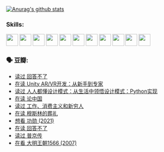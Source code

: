 
[![Anurag's github stats](https://github-readme-stats.vercel.app/api?username=w940853815)](https://github.com/anuraghazra/github-readme-stats)

### Skills:

<code><img height="32" src="https://cdn.jsdelivr.net/npm/simple-icons@v5/icons/python.svg"></code>
<code><img height="32" src="https://cdn.jsdelivr.net/npm/simple-icons@v5/icons/javascript.svg"></code>
<code><img height="32" src="https://cdn.jsdelivr.net/npm/simple-icons@v5/icons/django.svg"></code>
<code><img height="32" src="https://cdn.jsdelivr.net/npm/simple-icons@v5/icons/flask.svg"></code>
<code><img height="32" src="https://cdn.jsdelivr.net/npm/simple-icons@v5/icons/vuetify.svg"></code>
<code><img height="32" src="https://cdn.jsdelivr.net/npm/simple-icons@v5/icons/git.svg"></code>
<code><img height="32" src="https://cdn.jsdelivr.net/npm/simple-icons@v5/icons/docker.svg"></code>
<code><img height="32" src="https://cdn.jsdelivr.net/npm/simple-icons@v5/icons/postgresql.svg"></code>
<code><img height="32" src="https://cdn.jsdelivr.net/npm/simple-icons@v5/icons/elasticsearch.svg"></code>
<code><img height="32" src="https://cdn.jsdelivr.net/npm/simple-icons@v5/icons/macos.svg"></code>
<code><img height="32" src="https://cdn.jsdelivr.net/npm/simple-icons@v5/icons/linux.svg"></code>

### 🗣 豆瓣:

<!-- DOUBAN-ACTIVITIES:START -->
- [读过 回答不了](https://www.douban.com/people/136069238/status/3812155932/?_i=48664348)
- [在读 Unity AR/VR开发：从新手到专家](https://www.douban.com/people/136069238/status/3810864648/?_i=48664348)
- [读过 人人都懂设计模式：从生活中领悟设计模式：Python实现](https://www.douban.com/people/136069238/status/3806334005/?_i=48664348)
- [在读 论中国](https://www.douban.com/people/136069238/status/3805671678/?_i=48664348)
- [读过 工作、消费主义和新穷人](https://www.douban.com/people/136069238/status/3803834644/?_i=48664348)
- [在读 穆斯林的葬礼](https://www.douban.com/people/136069238/status/3802824932/?_i=48664348)
- [想看 功勋‎ (2021)](https://www.douban.com/people/136069238/status/3802127044/?_i=48664348)
- [在读 回答不了](https://www.douban.com/people/136069238/status/3802078489/?_i=48664348)
- [读过 普京传](https://www.douban.com/people/136069238/status/3802076688/?_i=48664348)
- [在看 大明王朝1566‎ (2007)](https://www.douban.com/people/136069238/status/3800275133/?_i=48664349)
<!-- DOUBAN-ACTIVITIES:END -->
<!--
**w940853815/w940853815** is a ✨ _special_ ✨ repository because its `README.md` (this file) appears on your GitHub profile.

Here are some ideas to get you started:

- 🔭 I’m currently working on ...
- 🌱 I’m currently learning ...
- 👯 I’m looking to collaborate on ...
- 🤔 I’m looking for help with ...
- 💬 Ask me about ...
- 📫 How to reach me: ...
- 😄 Pronouns: ...
- ⚡ Fun fact: ...
-->
